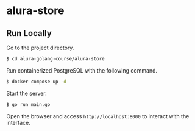 # alura-store

## Run Locally

Go to the project directory.
```bash
$ cd alura-golang-course/alura-store
```

Run containerized PostgreSQL with the following command.
```bash
$ docker compose up -d
```

Start the server.
```bash
$ go run main.go
```

Open the browser and access `http://localhost:8000` to interact with the interface.
